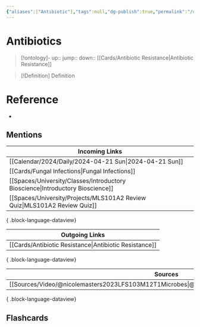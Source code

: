 ```yaml
---
{"aliases":["Antibiotic"],"tags":null,"dg-publish":true,"permalink":"/cards/antibiotics/","dgPassFrontmatter":true}
---
```


# Antibiotics

> [!ontology]-
> up:: 
> jump:: 
> down:: [[Cards/Antibiotic Resistance\|Antibiotic Resistance]]

> [!Definition] Definition

# Reference

- 

## Mentions

| Incoming Links                                                                    |
| --------------------------------------------------------------------------------- |
| [[Calendar/2024/Daily/2024-04-21 Sun\|2024-04-21 Sun]]                         |
| [[Cards/Fungal Infections\|Fungal Infections]]                                 |
| [[Spaces/University/Classes/Introductory Bioscience\|Introductory Bioscience]] |
| [[Spaces/University/Projects/MLS101A2 Review Quiz\|MLS101A2 Review Quiz]]      |

{ .block-language-dataview}

| Outgoing Links                                            |
| --------------------------------------------------------- |
| [[Cards/Antibiotic Resistance\|Antibiotic Resistance]] |

{ .block-language-dataview}

| Sources                                                                                           |
| ------------------------------------------------------------------------------------------------- |
| [[Sources/Video/@nicolemasters2023LFS103M12T1Microbes\|@nicolemasters2023LFS103M12T1Microbes]] |

{ .block-language-dataview}

## Flashcards